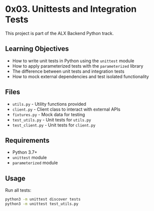# 0x03. Unittests and Integration Tests

This project is part of the ALX Backend Python track.

## Learning Objectives
- How to write unit tests in Python using the `unittest` module
- How to apply parameterized tests with the `parameterized` library
- The difference between unit tests and integration tests
- How to mock external dependencies and test isolated functionality

## Files
- `utils.py` - Utility functions provided
- `client.py` - Client class to interact with external APIs
- `fixtures.py` - Mock data for testing
- `test_utils.py` - Unit tests for `utils.py`
- `test_client.py` - Unit tests for `client.py`

## Requirements
- Python 3.7+
- `unittest` module
- `parameterized` module

## Usage
Run all tests:
```bash
python3 -m unittest discover tests
python3 -m unittest test_utils.py
```